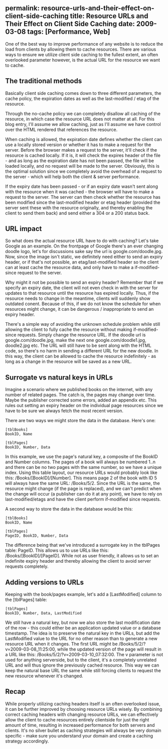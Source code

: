 permalink: resource-urls-and-their-effect-on-client-side-caching
title: Resource URLs and Their Effect on Client Side Caching
date: 2009-03-08
tags: [Performance, Web]
---
One of the best way to improve performance of any website is to reduce the load from clients by allowing them to cache resources. There are various ways to ensure we utilize client side caching to the fullest extent, an often overlooked parameter however, is the actual URL for the resource we want to cache.

<!-- more -->

## The traditional methods

Basically client side caching comes down to three different parameters, the cache policy, the expiration dates as well as the last-modified / etag of the resource.

Through the no-cache policy we can completely disallow all caching of the resource, in which case the resource URL does not matter at all. For this blog entry, I'll assume we allow caching, just as I'll assume we have control over the HTML rendered that references the resource.

When caching is allowed, the expiration date defines whether the client can use a locally stored version or whether it has to make a request for the server. Before the browser makes a request to the server, it'll check if the resource is cached locally. If it is, it will check the expires header of the file - and as long as the expiration date has not been passed, the file will be loaded locally, and no request will be made to the server. Obviously, this is the optimal solution since we completely avoid the overhead of a request to the server - which will help both the client & server performance.

If the expiry date has been passed - or if an expiry date wasn't sent along with the resource when it was cached - the browser will have to make a request to the server. The server can then check whether the resource has been modified since the last-modified header or etag header (provided the server sent these with the resource originally, and thereby enabling the client to send them back) and send either a 304 or a 200 status back.

## URL impact

So what does the actual resource URL have to do with caching? Let's take Google as an example. On the frontpage of Google there's an ever changing doodle logo, let's for discussions sake say the url is google.com/doodle.jpg. Now, since the image isn't static, we definitely need either to send an expiry header, or if that's not possible, an etag/last-modified header so the client can at least cache the resource data, and only have to make a if-modified-since request to the server.

Why might it not be possible to send an expiry header? Remember that if we specify an expiry date, the client will not even check in with the server for updates to that resource until the resource has expired locally. Thus, if the resource needs to change in the meantime, clients will suddenly show outdated conent. Because of this, if we do not know the schedule for when resources might change, it can be dangerous / inappropriate to send an expiry header.

There's a simple way of avoiding the unknown schedule problem while still allowing the client to fully cache the resource without making if-modified-since requests. Simply change the resource URL. If the doodle url is google.com/doodle.jpg, make the next one google.com/doodle1.jpg, doodle2.jpg etc. The URL will still have to be sent along with the HTML code, so there's no harm in sending a different URL for the new doodle. In this way, the client can be allowed to cache the resource indefinitely - as long as a change in the resource will be saved as a new URL.

## Surrogate vs natural keys in URLs

Imagine a scenario where we published books on the internet, with any number of related pages. The catch is, the pages may change over time. Maybe the publisher corrected some errors, added an appendix etc. This rules out setting an expiry header on the individual page resources since we have to be sure we always fetch the most recent version.

There are two ways we might store the data in the database. Here's one:

```
[tblBooks]  
BookID, Name
```

```
[tblPages]  
BookID, Number, Data
```

In this example, we use the page's natural key, a composite of the BookID and Number columns. The pages of a book will always be numbered 1..n and there can be no two pages with the same number, so we have a unique index. Using this table layout, our resource URLs would probably look like this: /Books/[BookID]/[Number]. This means page 2 of the book with ID 5 will always have the same URL: /Books/5/2. Since the URL is the same, the resource might change (if the page is replaced), and we can't predict when the change will occur (a publisher can do it at any point), we have to rely on last-modified/etags and have the client perform if-modified since requests.

A second way to store the data in the database would be this:

```
[tblBooks]  
BookID, Name
```

```
[tblPages]  
PageID, BookID, Number, Data
```

The difference being that we've introduced a surrogate key in the tblPages table: PageID. This allows us to use URLs like this: /Books/[BookID]/[PageID]. While not as user friendly, it allows us to set an indefinite expiry header and thereby allowing the client to avoid server requests completely.

## Adding versions to URLs

Keeping with the book/pages example, let's add a [LastModified] column to the [tblPages] table:

```
[tblPages]
BookID, Number, Data, LastModified
```

We still have a natural key, but now we also store the last modification date of the row - this could either be an application updated value or a database timestamp. The idea is to preserve the natural key in the URLs, but add the LastModified value to the URL for no other reason than to generate a new resource URL when it changes. The first URL might be /Books/5/2/?v=2009-03-08_11:25:00, while the updated version of the page will result in a URL like this: /Books/5/2/?v=2009-03-10_07:32:00. The v parameter is not used for anything serverside, but to the client, it's a completely unrelated URL and will thus ignore the previously cached resource. This way we can keep the natural base URL the same while still forcing clients to request the new resource whenever it's changed.

## Recap

While properly utilizing caching headers itself is an often overlooked issue, it can be further improved by choosing resource URLs wisely. By combining correct caching headers with changing resource URLs, we can effectively allow the client to cache resources entirely clientside for just the right amount of time, resulting in increased performance for both servers and clients. It's no silver bullet as caching strategies will always be very domain specific - make sure you understand your domain and create a caching strategy accordingly.
